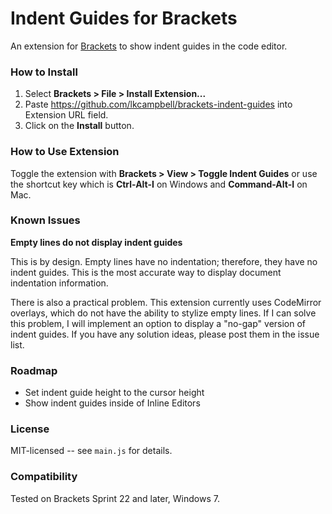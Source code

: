 # Indent Guides for Brackets
An extension for [Brackets](https://github.com/adobe/brackets/) to show indent guides in the code editor.

### How to Install
1. Select **Brackets > File > Install Extension...**
2. Paste https://github.com/lkcampbell/brackets-indent-guides
into Extension URL field.
3. Click on the **Install** button.

### How to Use Extension
Toggle the extension with **Brackets > View > Toggle Indent Guides** or use the
shortcut key which is **Ctrl-Alt-I** on Windows and **Command-Alt-I** on Mac.

### Known Issues
**Empty lines do not display indent guides**

This is by design. Empty lines have no indentation; therefore, they have no
indent guides. This is the most accurate way to display document indentation
information.

There is also a practical problem.  This extension currently uses CodeMirror
overlays, which do not have the ability to stylize empty lines.  If I can
solve this problem, I will implement an option to display a "no-gap" version
of indent guides.  If you have any solution ideas, please post them in the
issue list.

### Roadmap
* Set indent guide height to the cursor height
* Show indent guides inside of Inline Editors

### License
MIT-licensed -- see `main.js` for details.

### Compatibility
Tested on Brackets Sprint 22 and later, Windows 7.
